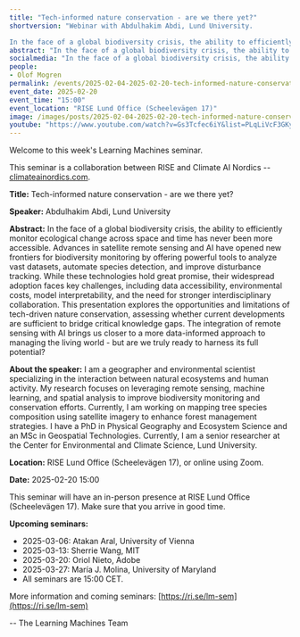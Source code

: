 ```yaml
---
title: "Tech-informed nature conservation - are we there yet?"
shortversion: "Webinar with Abdulhakim Abdi, Lund University. 

In the face of a global biodiversity crisis, the ability to efficiently monitor ecological change across space and time has never been more accessible. Advances in satellite remote sensing and AI have opened new frontiers for biodiversity monitoring by offering powerful tools to analyze vast datasets, automate species detection, and improve disturbance tracking. While these technologies hold great promise, their widespread adoption faces key challenges, including data accessibility, environmental costs, model interpretability, and the need for stronger interdisciplinary collaboration. This presentation explores the opportunities and limitations of tech-driven nature conservation, assessing whether current developments are sufficient to bridge critical knowledge gaps. The integration of remote sensing with AI brings us closer to a more data-informed approach to managing the living world - but are we truly ready to harness its full potential?"
abstract: "In the face of a global biodiversity crisis, the ability to efficiently monitor ecological change across space and time has never been more accessible. Advances in satellite remote sensing and AI have opened new frontiers for biodiversity monitoring by offering powerful tools to analyze vast datasets, automate species detection, and improve disturbance tracking. While these technologies hold great promise, their widespread adoption faces key challenges, including data accessibility, environmental costs, model interpretability, and the need for stronger interdisciplinary collaboration. This presentation explores the opportunities and limitations of tech-driven nature conservation, assessing whether current developments are sufficient to bridge critical knowledge gaps. The integration of remote sensing with AI brings us closer to a more data-informed approach to managing the living world - but are we truly ready to harness its full potential?"
socialmedia: "In the face of a global biodiversity crisis, the ability to efficiently monitor ecological change across space and time has never been more accessible. Advances in satellite remote sensing and AI have opened new frontiers for biodiversity monitoring by offering powerful tools to analyze vast datasets, automate species detection, and improve disturbance tracking. While these technologies hold great promise, their widespread adoption faces key challenges, including data accessibility, environmental costs, model interpretability, and the need for stronger interdisciplinary collaboration. This presentation explores the opportunities and limitations of tech-driven nature conservation, assessing whether current developments are sufficient to bridge critical knowledge gaps. The integration of remote sensing with AI brings us closer to a more data-informed approach to managing the living world - but are we truly ready to harness its full potential?"
people:
- Olof Mogren
permalink: /events/2025-02-04-2025-02-20-tech-informed-nature-conservation-are-we
event_date: 2025-02-20
event_time: "15:00"
event_location: "RISE Lund Office (Scheelevägen 17)"
image: /images/posts/2025-02-04-2025-02-20-tech-informed-nature-conservation-are-we.jpg
youtube: "https://www.youtube.com/watch?v=Gs3Tcfec6iY&list=PLqLiVcF3GKy0-jZFGg-VqLzh51LqCfduN&index=1"
--- 
```

Welcome to this week's Learning Machines seminar.

This seminar is a collaboration between RISE and Climate AI Nordics -- [climateainordics.com](https://climateainordics.com/).

**Title:** Tech-informed nature conservation - are we there yet?

**Speaker:** Abdulhakim Abdi, Lund University

**Abstract:** In the face of a global biodiversity crisis, the ability to efficiently monitor ecological change across space and time has never been more accessible. Advances in satellite remote sensing and AI have opened new frontiers for biodiversity monitoring by offering powerful tools to analyze vast datasets, automate species detection, and improve disturbance tracking. While these technologies hold great promise, their widespread adoption faces key challenges, including data accessibility, environmental costs, model interpretability, and the need for stronger interdisciplinary collaboration. This presentation explores the opportunities and limitations of tech-driven nature conservation, assessing whether current developments are sufficient to bridge critical knowledge gaps. The integration of remote sensing with AI brings us closer to a more data-informed approach to managing the living world - but are we truly ready to harness its full potential?

**About the speaker:** I am a geographer and environmental scientist specializing in the interaction between natural ecosystems and human activity. My research focuses on leveraging remote sensing, machine learning, and spatial analysis to improve biodiversity monitoring and conservation efforts. Currently, I am working on mapping tree species composition using satellite imagery to enhance forest management strategies. I have a PhD in Physical Geography and Ecosystem Science and an MSc in Geospatial Technologies. Currently, I am a senior researcher at the Center for Environmental and Climate Science, Lund University.

**Location:** RISE Lund Office (Scheelevägen 17), or online using Zoom.

**Date:** 2025-02-20 15:00




This seminar will have an in-person presence at RISE Lund Office (Scheelevägen 17). Make sure that you arrive in good time.


**Upcoming seminars:**

* 2025-03-06: Atakan Aral, University of Vienna
* 2025-03-13: Sherrie Wang, MIT
* 2025-03-20: Oriol Nieto, Adobe
* 2025-03-27: María J. Molina, University of Maryland
* All seminars are 15:00 CET.

More information and coming seminars: [https://ri.se/lm-sem](https://ri.se/lm-sem)

-- The Learning Machines Team

